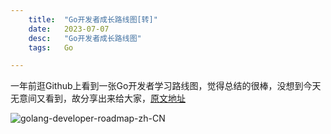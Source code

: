 ```yaml
---
    title:  "Go开发者成长路线图[转]"
    date:   2023-07-07
    desc:   "Go开发者成长路线图"
    tags:   Go

---
```




一年前逛Github上看到一张Go开发者学习路线图，觉得总结的很棒，没想到今天无意间又看到，故分享出来给大家，[原文地址](https://github.com/Alikhll/golang-developer-roadmap/blob/master/i18n/zh-CN/ReadMe-zh-CN.md)

![golang-developer-roadmap-zh-CN](https://sso.image-lh.love/202307071403114.png)
